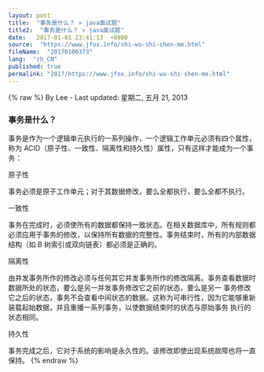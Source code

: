 ```yaml
---
layout: post
title:  "事务是什么？ » java面试题"
title2:  "事务是什么？ » java面试题"
date:   2017-01-01 23:41:13  +0800
source:  "https://www.jfox.info/shi-wu-shi-shen-me.html"
fileName:  "20170100373"
lang:  "zh_CN"
published: true
permalink: "2017/https://www.jfox.info/shi-wu-shi-shen-me.html"
---
```

{% raw %}
By Lee - Last updated: 星期二, 五月 21, 2013

### 事务是什么？

事务是作为一个逻辑单元执行的一系列操作，一个逻辑工作单元必须有四个属性，称为 ACID（原子性、一致性、隔离性和持久性）属性，只有这样才能成为一个事务：

原子性

事务必须是原子工作单元；对于其数据修改，要么全都执行，要么全都不执行。

一致性

事务在完成时，必须使所有的数据都保持一致状态。在相关数据库中，所有规则都必须应用于事务的修改，以保持所有数据的完整性。事务结束时，所有的内部数据结构（如 B 树索引或双向链表）都必须是正确的。

隔离性

由并发事务所作的修改必须与任何其它并发事务所作的修改隔离。事务查看数据时数据所处的状态，要么是另一并发事务修改它之前的状态，要么是另一 事务修改它之后的状态，事务不会查看中间状态的数据。这称为可串行性，因为它能够重新装载起始数据，并且重播一系列事务，以使数据结束时的状态与原始事务 执行的状态相同。

持久性

事务完成之后，它对于系统的影响是永久性的。该修改即使出现系统故障也将一直保持。
{% endraw %}